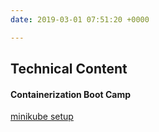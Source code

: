 ```yaml
---
date: 2019-03-01 07:51:20 +0000

---
```

## Technical Content

#### Containerization Boot Camp

[minikube setup](https://devexpresso.github.io/content/minikubesetup "minikube setup")